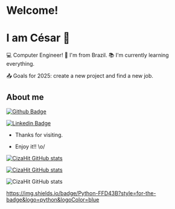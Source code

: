 # Welcome!
# I am César 👋

:computer: Computer Engineer!
:house_with_garden: I'm from Brazil.
:books: I'm currently learning everything.

:outbox_tray: Goals for 2025: create a new project and find a new job.
## About me
[![Github Badge](https://img.shields.io/badge/-Github-000?style=flat-square&logo=Github&logoColor=white&link=https://github.com/CizaHit)](https://github.com/CizaHit)

[![Linkedin Badge](https://img.shields.io/badge/-LinkedIn-blue?style=flat-square&logo=Linkedin&logoColor=white&link=https://br.linkedin.com/in/c%C3%A9sar-tanizawa-eng-computacao?trk=people-guest_people_search-card)](https://br.linkedin.com/in/c%C3%A9sar-tanizawa-eng-computacao?trk=people-guest_people_search-card)



- Thanks for visiting.

- Enjoy it!! \o/


[![CizaHit GitHub stats](https://github-readme-stats.vercel.app/api?username=CizaHit)](https://github.com/CizaHit/github-readme-stats)

[![CizaHit GitHub stats](https://github-readme-stats.vercel.app/api?username=NOMEGIT)](https://github.com/CizaHit/github-readme-stats)

![CizaHit GitHub stats](https://github-readme-stats.vercel.app/api?CizaHit=anuraghazra&show_icons=true&theme=radical)


https://img.shields.io/badge/Python-FFD43B?style=for-the-badge&logo=python&logoColor=blue


